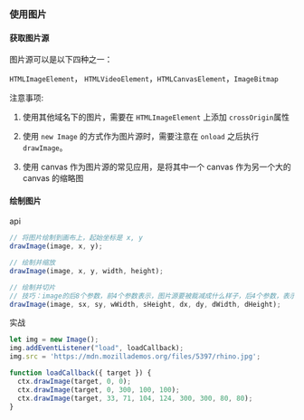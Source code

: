 ### 使用图片

#### 获取图片源

图片源可以是以下四种之一：

`HTMLImageElement`， `HTMLVideoElement`，`HTMLCanvasElement`，`ImageBitmap`

注意事项:

1. 使用其他域名下的图片，需要在 `HTMLImageElement` 上添加 `crossOrigin`属性

2. 使用 `new Image` 的方式作为图片源时，需要注意在 `onload` 之后执行 `drawImage`。

3. 使用 canvas 作为图片源的常见应用，是将其中一个 canvas 作为另一个大的 canvas 的缩略图

#### 绘制图片

api

```javascript
// 将图片绘制到画布上，起始坐标是 x, y
drawImage(image, x, y);

// 绘制并缩放
drawImage(image, x, y, width, height);

// 绘制并切片
// 技巧：image的后8个参数，前4个参数表示，图片源要被裁减成什么样子，后4个参数，表示裁减后的图片要显示在哪里，显示的宽高
drawImage(image, sx, sy, wWidth, sHeight, dx, dy, dWidth, dHeight);
```

实战

```javascript
let img = new Image();
img.addEventListener("load", loadCallback);
img.src = 'https://mdn.mozillademos.org/files/5397/rhino.jpg';

function loadCallback({ target }) {
  ctx.drawImage(target, 0, 0);
  ctx.drawImage(target, 0, 300, 100, 100);
  ctx.drawImage(target, 33, 71, 104, 124, 300, 300, 80, 80);
}
```
